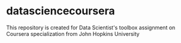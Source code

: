 # datasciencecoursera
This repository is created for Data Scientist's toolbox assignment on Coursera specialization from John Hopkins University
